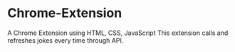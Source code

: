 # Chrome-Extension
A Chrome Extension using HTML, CSS, JavaScript
This extension calls and refreshes jokes every time through API.
